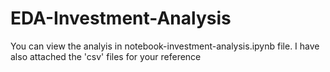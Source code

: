 # EDA-Investment-Analysis

You can view the analyis in notebook-investment-analysis.ipynb file.
I have also attached the 'csv' files for your reference
